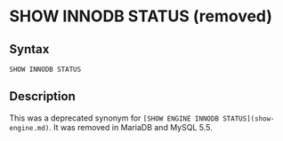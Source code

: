 
# SHOW INNODB STATUS (removed)

## Syntax


```
SHOW INNODB STATUS
```

## Description


This was a deprecated synonym for 
 `[SHOW ENGINE INNODB STATUS](show-engine.md)`. It was removed in MariaDB and MySQL 5.5.


